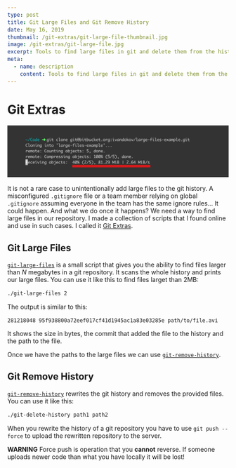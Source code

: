 ```yaml
---
type: post
title: Git Large Files and Git Remove History
date: May 16, 2019
thumbnail: /git-extras/git-large-file-thumbnail.jpg
image: /git-extras/git-large-file.jpg
excerpt: Tools to find large files in git and delete them from the history.
meta:
  - name: description
    content: Tools to find large files in git and delete them from the history.
---
```


# Git Extras

![Git Large Files](./git-large-file.jpg)

It is not a rare case to unintentionally add large files to the git history. A misconfigured `.gitignore` file or a team member relying on global `.gitignore` assuming everyone in the team has the same ignore rules... It could happen. And what we do once it happens? We need a way to find large files in our repository. I made a collection of scripts that I found online and use in such cases. I called it [Git Extras](https://github.com/ivandokov/git-extras). 

## Git Large Files

[`git-large-files`](https://github.com/ivandokov/git-extras/blob/master/git-large-files) is a small script that gives you the ability to find files larger than *N* megabytes in a git repository. It scans the whole history and prints our large files. You can use it like this to find files larget than 2MB:

```bash
./git-large-files 2
```

The output is similar to this:

```
281218048 95f938800a72eef017cf41d1945ac1a83e03285e path/to/file.avi
```

It shows the size in bytes, the commit that added the file to the history and the path to the file.

Once we have the paths to the large files we can use [`git-remove-history`](https://github.com/ivandokov/git-extras/blob/master/git-remove-history).

## Git Remove History

[`git-remove-history`](https://github.com/ivandokov/git-extras/blob/master/git-remove-history) rewrites the git history and removes the provided files. You can use it like this:

```bash
./git-delete-history path1 path2
```

When you rewrite the history of a git repository you have to use `git push --force` to upload the rewritten repository to the server.  

**WARNING** Force push is operation that you **cannot** reverse. If someone uploads newer code than what you have locally it will be lost!  